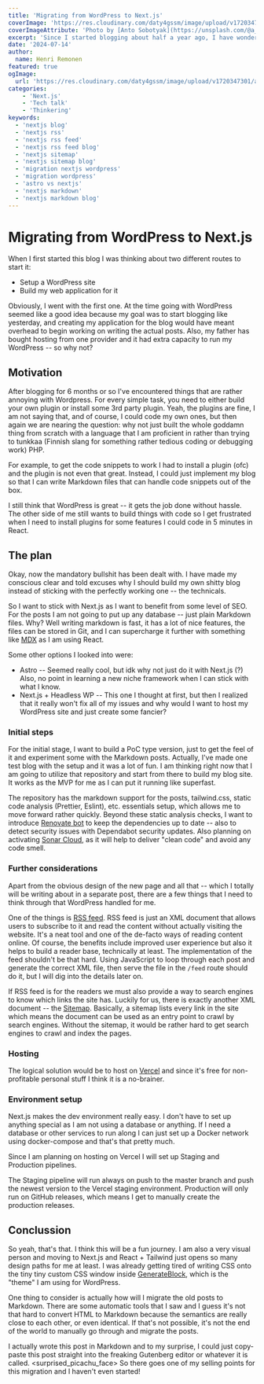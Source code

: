 ```yaml
---
title: 'Migrating from WordPress to Next.js'
coverImage: 'https://res.cloudinary.com/daty4gssm/image/upload/v1720347301/anton-sobotyak-K3JRcF1aIhw-unsplash_llwhxj.jpg'
coverImageAttribute: 'Photo by [Anto Sobotyak](https://unsplash.com/@a_sobotyak)'
excerpt: 'Since I started blogging about half a year ago, I have wondered should I have just done my own blog website rather than using a WordPress to deliver content. Now I have finally made my choice and set my eyes about migrating from WordPress to Next.js. If you would be interested on knowing more I will explain some non-technical and more technical stuff in this post!'
date: '2024-07-14'
author:
  name: Henri Remonen
featured: true
ogImage:
  url: 'https://res.cloudinary.com/daty4gssm/image/upload/v1720347301/anton-sobotyak-K3JRcF1aIhw-unsplash_llwhxj.jpg'
categories: 
    - 'Next.js'
    - 'Tech talk'
    - 'Thinkering'
keywords:
  - 'nextjs blog'
  - 'nextjs rss'
  - 'nextjs rss feed'
  - 'nextjs rss feed blog'
  - 'nextjs sitemap'
  - 'nextjs sitemap blog'
  - 'migration nextjs wordpress'
  - 'migration wordpress'
  - 'astro vs nextjs'
  - 'nextjs markdown'
  - 'nextjs markdown blog'
---
```


# Migrating from WordPress to Next.js

When I first started this blog I was thinking about two different routes to start it:
- Setup a WordPress site 
- Build my web application for it

Obviously, I went with the first one. At the time going with WordPress seemed like a good idea because my goal was to start blogging like yesterday, and creating my application for the blog would have meant overhead to begin working on writing the actual posts. Also, my father has bought hosting from one provider and it had extra capacity to run my WordPress -- so why not?

## Motivation
After blogging for 6 months or so I've encountered things that are rather annoying with Wordpress. For every simple task, you need to either build your own plugin or install some 3rd party plugin. Yeah, the plugins are fine, I am not saying that, and of course, I could code my own ones, but then again we are nearing the question: why not just built the whole goddamn thing from scratch with a language that I am proficient in rather than trying to tunkkaa (Finnish slang for something rather tedious coding or debugging work) PHP.

For example, to get the code snippets to work I had to install a plugin (ofc) and the plugin is not even that great. Instead, I could just implement my blog so that I can write Markdown files that can handle code snippets out of the box.

I still think that WordPress is great -- it gets the job done without hassle. The other side of me still wants to build things with code so I get frustrated when I need to install plugins for some features I could code in 5 minutes in React.

## The plan
Okay, now the mandatory bullshit has been dealt with. I have made my conscious clear and told excuses why I should build my own shitty blog instead of sticking with the perfectly working one -- the technicals.

So I want to stick with Next.js as I want to benefit from some level of SEO. For the posts I am not going to put up any database -- just plain Markdown files. Why? Well writing markdown is fast, it has a lot of nice features, the files can be stored in Git, and I can supercharge it further with something like [MDX](https://mdxjs.com/) as I am using React.

Some other options I looked into were:
- Astro -- Seemed really cool, but idk why not just do it with Next.js (?) Also, no point in learning a new niche framework when I can stick with what I know.
- Next.js + Headless WP -- This one I thought at first, but then I realized that it really won't fix all of my issues and why would I want to host my WordPress site and just create some fancier?

### Initial steps
For the initial stage, I want to build a PoC type version, just to get the feel of it and experiment some with the Markdown posts. Actually, I've made one test blog with the setup and it was a lot of fun. I am thinking right now that I am going to utilize that repository and start from there to build my blog site. It works as the MVP for me as I can put it running like superfast.

The repository has the markdown support for the posts, tailwind.css, static code analysis (Prettier, Eslint), etc. essentials setup, which allows me to move forward rather quickly. Beyond these static analysis checks, I want to introduce [Renovate bot](https://github.com/renovatebot/renovate) to keep the dependencies up to date -- also to detect security issues with Dependabot security updates. Also planning on activating [Sonar Cloud](https://www.sonarsource.com/products/sonarcloud/), as it will help to deliver "clean code" and avoid any code smell.

### Further considerations
Apart from the obvious design of the new page and all that -- which I totally will be writing about in a separate post, there are a few things that I need to think through that WordPress handled for me.

One of the things is [RSS feed](https://en.wikipedia.org/wiki/RSS). RSS feed is just an XML document that allows users to subscribe to it and read the content without actually visiting the website. It's a neat tool and one of the de-facto ways of reading content online. Of course, the benefits include improved user experience but also it helps to build a reader base, technically at least. The implementation of the feed shouldn't be that hard. Using JavaScript to loop through each post and generate the correct XML file, then serve the file in the `/feed` route should do it, but I will dig into the details later on.

If RSS feed is for the readers we must also provide a way to search engines to know which links the site has. Luckily for us, there is exactly another XML document -- the [Sitemap](https://developers.google.com/search/docs/crawling-indexing/sitemaps/overview). Basically, a sitemap lists every link in the site which means the document can be used as an entry point to crawl by search engines. Without the sitemap, it would be rather hard to get search engines to crawl and index the pages.

### Hosting
The logical solution would be to host on [Vercel](https://vercel.com/) and since it's free for non-profitable personal stuff I think it is a no-brainer.

### Environment setup
Next.js makes the dev environment really easy. I don't have to set up anything special as I am not using a database or anything. If I need a database or other services to run along I can just set up a Docker network using docker-compose and that's that pretty much.

Since I am planning on hosting on Vercel I will set up Staging and Production pipelines. 

The Staging pipeline will run always on push to the master branch and push the newest version to the Vercel staging environment. Production will only run on GitHub releases, which means I get to manually create the production releases. 

## Conclussion
So yeah, that's that. I think this will be a fun journey. I am also a very visual person and moving to Next.js and React + Tailwind just opens so many design paths for me at least. I was already getting tired of writing CSS onto the tiny tiny custom CSS window inside [GenerateBlock](https://generateblocks.com/), which is the "theme" I am using for WordPress.

One thing to consider is actually how will I migrate the old posts to Markdown. There are some automatic tools that I saw and I guess it's not that hard to convert HTML to Markdown because the semantics are really close to each other, or even identical. If that's not possible, it's not the end of the world to manually go through and migrate the posts.

I actually wrote this post in Markdown and to my surprise, I could just copy-paste this post straight into the freaking Gutenberg editor or whatever it is called. <surprised_picachu_face> So there goes one of my selling points for this migration and I haven't even started!
